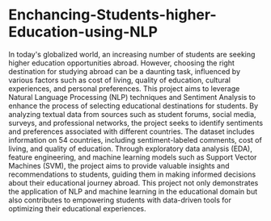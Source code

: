 # Enchancing-Students-higher-Education-using-NLP
In today's globalized world, an increasing number of students are seeking higher education opportunities abroad. However, choosing the right destination for studying abroad can be a daunting task, influenced by various factors such as cost of living, quality of education, cultural experiences, and personal preferences. This project aims to leverage Natural Language Processing (NLP) techniques and Sentiment Analysis to enhance the process of selecting educational destinations for students. By analyzing textual data from sources such as student forums, social media, surveys, and professional networks, the project seeks to identify sentiments and preferences associated with different countries. The dataset includes information on 54 countries, including sentiment-labeled comments, cost of living, and quality of education. Through exploratory data analysis (EDA), feature engineering, and machine learning models such as Support Vector Machines (SVM), the project aims to provide valuable insights and recommendations to students, guiding them in making informed decisions about their educational journey abroad. This project not only demonstrates the application of NLP and machine learning in the educational domain but also contributes to empowering students with data-driven tools for optimizing their educational experiences.
